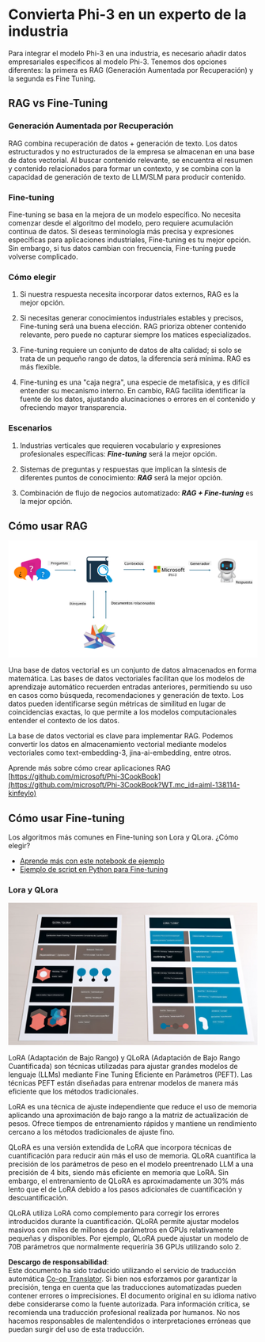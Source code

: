 <!--
CO_OP_TRANSLATOR_METADATA:
{
  "original_hash": "743d7e9cb9c4e8ea642d77bee657a7fa",
  "translation_date": "2025-03-27T15:58:53+00:00",
  "source_file": "md\\03.FineTuning\\LetPhi3gotoIndustriy.md",
  "language_code": "es"
}
-->
# **Convierta Phi-3 en un experto de la industria**

Para integrar el modelo Phi-3 en una industria, es necesario añadir datos empresariales específicos al modelo Phi-3. Tenemos dos opciones diferentes: la primera es RAG (Generación Aumentada por Recuperación) y la segunda es Fine Tuning.

## **RAG vs Fine-Tuning**

### **Generación Aumentada por Recuperación**

RAG combina recuperación de datos + generación de texto. Los datos estructurados y no estructurados de la empresa se almacenan en una base de datos vectorial. Al buscar contenido relevante, se encuentra el resumen y contenido relacionados para formar un contexto, y se combina con la capacidad de generación de texto de LLM/SLM para producir contenido.

### **Fine-tuning**

Fine-tuning se basa en la mejora de un modelo específico. No necesita comenzar desde el algoritmo del modelo, pero requiere acumulación continua de datos. Si deseas terminología más precisa y expresiones específicas para aplicaciones industriales, Fine-tuning es tu mejor opción. Sin embargo, si tus datos cambian con frecuencia, Fine-tuning puede volverse complicado.

### **Cómo elegir**

1. Si nuestra respuesta necesita incorporar datos externos, RAG es la mejor opción.

2. Si necesitas generar conocimientos industriales estables y precisos, Fine-tuning será una buena elección. RAG prioriza obtener contenido relevante, pero puede no capturar siempre los matices especializados.

3. Fine-tuning requiere un conjunto de datos de alta calidad; si solo se trata de un pequeño rango de datos, la diferencia será mínima. RAG es más flexible.

4. Fine-tuning es una "caja negra", una especie de metafísica, y es difícil entender su mecanismo interno. En cambio, RAG facilita identificar la fuente de los datos, ajustando alucinaciones o errores en el contenido y ofreciendo mayor transparencia.

### **Escenarios**

1. Industrias verticales que requieren vocabulario y expresiones profesionales específicas: ***Fine-tuning*** será la mejor opción.

2. Sistemas de preguntas y respuestas que implican la síntesis de diferentes puntos de conocimiento: ***RAG*** será la mejor opción.

3. Combinación de flujo de negocios automatizado: ***RAG + Fine-tuning*** es la mejor opción.

## **Cómo usar RAG**

![rag](../../../../translated_images/rag.36e7cb856f120334d577fde60c6a5d7c5eecae255dac387669303d30b4b3efa4.es.png)

Una base de datos vectorial es un conjunto de datos almacenados en forma matemática. Las bases de datos vectoriales facilitan que los modelos de aprendizaje automático recuerden entradas anteriores, permitiendo su uso en casos como búsqueda, recomendaciones y generación de texto. Los datos pueden identificarse según métricas de similitud en lugar de coincidencias exactas, lo que permite a los modelos computacionales entender el contexto de los datos.

La base de datos vectorial es clave para implementar RAG. Podemos convertir los datos en almacenamiento vectorial mediante modelos vectoriales como text-embedding-3, jina-ai-embedding, entre otros.

Aprende más sobre cómo crear aplicaciones RAG [https://github.com/microsoft/Phi-3CookBook](https://github.com/microsoft/Phi-3CookBook?WT.mc_id=aiml-138114-kinfeylo)

## **Cómo usar Fine-tuning**

Los algoritmos más comunes en Fine-tuning son Lora y QLora. ¿Cómo elegir?
- [Aprende más con este notebook de ejemplo](../../../../code/04.Finetuning/Phi_3_Inference_Finetuning.ipynb)
- [Ejemplo de script en Python para Fine-tuning](../../../../code/04.Finetuning/FineTrainingScript.py)

### **Lora y QLora**

![lora](../../../../translated_images/qlora.6aeba71122bc0c8d56ccf0bc36b861304939fee087f43c1fc6cc5c9cb8764725.es.png)

LoRA (Adaptación de Bajo Rango) y QLoRA (Adaptación de Bajo Rango Cuantificada) son técnicas utilizadas para ajustar grandes modelos de lenguaje (LLMs) mediante Fine Tuning Eficiente en Parámetros (PEFT). Las técnicas PEFT están diseñadas para entrenar modelos de manera más eficiente que los métodos tradicionales.

LoRA es una técnica de ajuste independiente que reduce el uso de memoria aplicando una aproximación de bajo rango a la matriz de actualización de pesos. Ofrece tiempos de entrenamiento rápidos y mantiene un rendimiento cercano a los métodos tradicionales de ajuste fino.

QLoRA es una versión extendida de LoRA que incorpora técnicas de cuantificación para reducir aún más el uso de memoria. QLoRA cuantifica la precisión de los parámetros de peso en el modelo preentrenado LLM a una precisión de 4 bits, siendo más eficiente en memoria que LoRA. Sin embargo, el entrenamiento de QLoRA es aproximadamente un 30% más lento que el de LoRA debido a los pasos adicionales de cuantificación y descuantificación.

QLoRA utiliza LoRA como complemento para corregir los errores introducidos durante la cuantificación. QLoRA permite ajustar modelos masivos con miles de millones de parámetros en GPUs relativamente pequeñas y disponibles. Por ejemplo, QLoRA puede ajustar un modelo de 70B parámetros que normalmente requeriría 36 GPUs utilizando solo 2.

**Descargo de responsabilidad**:  
Este documento ha sido traducido utilizando el servicio de traducción automática [Co-op Translator](https://github.com/Azure/co-op-translator). Si bien nos esforzamos por garantizar la precisión, tenga en cuenta que las traducciones automatizadas pueden contener errores o imprecisiones. El documento original en su idioma nativo debe considerarse como la fuente autorizada. Para información crítica, se recomienda una traducción profesional realizada por humanos. No nos hacemos responsables de malentendidos o interpretaciones erróneas que puedan surgir del uso de esta traducción.